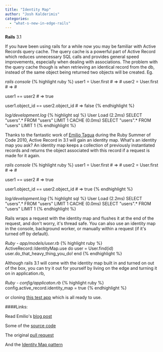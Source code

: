 ```yaml
---
title: "Identity Map"
author: "Josh Kalderimis"
categories:
  - "what-s-new-in-edge-rails"
---
```


<span class="version">**Rails** 3.1</span>

If you have been using rails for a while now you may be familiar with Active Records query cache. The query cache is a powerful part of Active Record which reduces unnecessary SQL calls and provides general speed improvements, especially when dealing with associations. The problem with the query cache though is when retrieving an identical record from the db, instead of the same object being returned two objects will be created. Eg.

<div class="code_window">
<em>rails console</em>
{% highlight ruby %}
  user1 = User.first # => #<User id: 1, name: "Josh">
  user2 = User.first # => #<User id: 1, name: "Josh">

  user1 == user2 # => true

  user1.object_id == user2.object_id # => false
{% endhighlight %}
</div>

<div class="code_window">
<em>log/development.log</em>
{% highlight sql %}
  User Load (2.2ms)  SELECT "users".* FROM "users" LIMIT 1
  CACHE (0.0ms)  SELECT "users".* FROM "users" LIMIT 1
{% endhighlight %}
</div>

Thanks to the fantastic work of [Emilio Tagua](http://twitter.com/miloops) during the Ruby Summer of Code 2010, Active Record in 3.1 will gain an identity map. What's an identity map you ask? An identity map keeps a collection of previously instantiated records and returns the object associated with this record if a request is made for it again.

<div class="code_window">
<em>rails console</em>
{% highlight ruby %}
  user1 = User.first # => #<User id: 1, name: "Josh">
  user2 = User.first # => #<User id: 1, name: "Josh">

  user1 == user2 # => true

  user1.object_id == user2.object_id # => true
{% endhighlight %}
</div>

<div class="code_window">
<em>log/development.log</em>
{% highlight sql %}
  User Load (2.2ms)  SELECT "users".* FROM "users" LIMIT 1
  CACHE (0.0ms)  SELECT "users".* FROM "users" LIMIT 1
{% endhighlight %}
</div>

Rails wraps a request with the identity map and flushes it at the end of the request, and don't worry, it's thread safe. You can also use an identity map in the console, background worker, or manually within a request (if it's turned off by default).

<div class="code_window">
<em>Ruby - app/models/user.rb</em>
{% highlight ruby %}
  ActiveRecord::IdentityMap.use do
    user = User.find(id)
    user.do_that_heavy_thing_you_do!
  end
{% endhighlight %}
</div>

Although rails 3.1 will come with the identity map built in and turned on out of the box, you can try it out for yourself by living on the edge and turning it on in application.rb,

<div class="code_window">
<em>Ruby - config/applicaton.rb</em>
{% highlight ruby %}
  config.active_record.identity_map = true
{% endhighlight %}
</div>

or cloning [this test app](http://github.com/miloops/identity-map-example) which is all ready to use.


####Links:

Read Emilio's [blog post](http://miloops.com/post/3391477665/identity-map-and-active-record)

Some of the [source code](https://github.com/rails/rails/blob/master/activerecord/lib/active_record/identity_map.rb)

The original [pull request](https://github.com/rails/rails/pull/76)

And the [Identity Map pattern](http://www.martinfowler.com/eaaCatalog/identityMap.html)